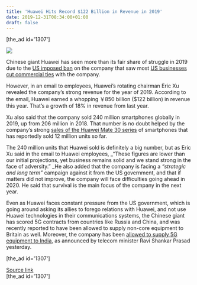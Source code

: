 ```yaml
---
title: 'Huawei Hits Record $122 Billion in Revenue in 2019'
date: 2019-12-31T08:34:00+01:00
draft: false
---
```


\[the\_ad id='1307'\]  
  

  
![](https://beebom.com/wp-content/uploads/2019/05/huawei-logo-image.jpg)

Chinese giant Huawei has seen more than its fair share of struggle in 2019 due to the [US imposed ban](https://beebom.com/huawei-ban-timeline-everything-happened/) on the company that saw most [US businesses cut commercial ties](https://beebom.com/google-restricts-huawei-using-android/) with the company.  

However, in an email to employees, Huawei’s rotating chairman Eric Xu revealed the company’s strong revenue for the year of 2019. According to the email, Huawei earned a whopping ￥850 billion ($122 billion) in revenue this year. That’s a growth of 18% in revenue from last year.  

Xu also said that the company sold 240 million smartphones globally in 2019, up from 206 million in 2018. That number is no doubt helped by the company’s strong [sales of the Huawei Mate 30 series](https://beebom.com/huawei-mate-30-pro-12-million-units-sold/) of smartphones that has reportedly sold 12 million units so far.  

The 240 million units that Huawei sold is definitely a big number, but as Eric Xu said in the email to Huawei employees, _“These figures are lower than our initial projections, yet business remains solid and we stand strong in the face of adversity.” _He also added that the company is facing a _“strategic and long term”_ campaign against it from the US government, and that if matters did not improve, the company will face difficulties going ahead in 2020. He said that survival is the main focus of the company in the next year.  

Even as Huawei faces constant pressure from the US government, which is going around asking its allies to forego relations with Huawei, and not use Huawei technologies in their communications systems, the Chinese giant has scored 5G contracts from countries like Russia and China, and was recently reported to have been allowed to supply non-core equipment to Britain as well. Moreover, the company has been [allowed to supply 5G equipment to India](https://beebom.com/india-trial-5g-spectrum-allotment-huawei-nokia-ericsson/), as announced by telecom minister Ravi Shankar Prasad yesterday.  

  
  
\[the\_ad id='1307'\]  
  
[Source link](https://beebom.com/huawei-2019-revenue-122-billion-usd-240-million-sales/)  
\[the\_ad id='1307'\]
